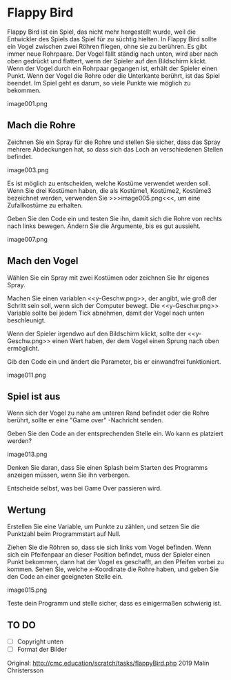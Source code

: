 # Flappy Bird

Flappy Bird ist ein Spiel, das nicht mehr hergestellt wurde, weil die Entwickler des Spiels das Spiel für zu süchtig hielten. In Flappy Bird sollte ein Vogel zwischen zwei Röhren fliegen, ohne sie zu berühren. Es gibt immer neue Rohrpaare. Der Vogel fällt ständig nach unten, wird aber nach oben gedrückt und flattert, wenn der Spieler auf den Bildschirm klickt. Wenn der Vogel durch ein Rohrpaar gegangen ist, erhält der Spieler einen Punkt. Wenn der Vogel die Rohre oder die Unterkante berührt, ist das Spiel beendet. Im Spiel geht es darum, so viele Punkte wie möglich zu bekommen.

image001.png

## Mach die Rohre

Zeichnen Sie ein Spray für die Rohre und stellen Sie sicher, dass das Spray mehrere Abdeckungen hat, so dass sich das Loch an verschiedenen Stellen befindet.

image003.png

Es ist möglich zu entscheiden, welche Kostüme verwendet werden soll. 
Wenn Sie drei Kostümen haben, die als Kostüme1, Kostüme2, Kostüme3 bezeichnet werden,
verwenden Sie >>>image005.png<<<, um eine Zufallkostüme zu erhalten.

Geben Sie den Code ein und testen Sie ihn, damit sich die Rohre von rechts nach links bewegen. Ändern Sie die Argumente, bis es gut aussieht.

image007.png

## Mach den Vogel

Wählen Sie ein Spray mit zwei Kostümen oder zeichnen Sie Ihr eigenes Spray.

Machen Sie einen variablen <<y-Geschw.png>>, der angibt, wie groß der Schritt sein soll, wenn sich der Computer bewegt. 
Die <<y-Geschw.png>> Variable sollte bei jedem Tick abnehmen, damit der Vogel nach unten beschleunigt.

Wenn der Spieler irgendwo auf den Bildschirm klickt, sollte der 
<<y-Geschw.png>> einen Wert haben, der dem Vogel einen Sprung nach oben ermöglicht.

Gib den Code ein und ändert die Parameter, bis er einwandfrei funktioniert.

image011.png

## Spiel ist aus

Wenn sich der Vogel zu nahe am unteren Rand befindet oder die Rohre berührt, sollte er eine "Game over" -Nachricht senden.

Geben Sie den Code an der entsprechenden Stelle ein. Wo kann es platziert werden?

image013.png

Denken Sie daran, dass Sie einen Splash beim Starten des Programms anzeigen müssen, wenn Sie ihn verbergen.

Entscheide selbst, was bei Game Over passieren wird.

## Wertung

Erstellen Sie eine Variable, um Punkte zu zählen, und setzen Sie die Punktzahl beim Programmstart auf Null.

Ziehen Sie die Röhren so, dass sie sich links vom Vogel befinden. 
Wenn sich ein Pfeifenpaar an dieser Position befindet, muss der Spieler einen Punkt bekommen, dann hat der Vogel es geschafft, an den Pfeifen vorbei zu kommen.
Sehen Sie, welche x-Koordinate die Rohre haben, und geben Sie den Code an einer geeigneten Stelle ein.

image015.png 

Teste dein Programm und stelle sicher, dass es einigermaßen schwierig ist.


## TO DO
- [ ] Copyright unten
- [ ] Format der Bilder

Original: http://cmc.education/scratch/tasks/flappyBird.php
2019 Malin Christersson
